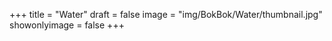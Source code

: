+++
title = "Water"
draft = false
image = "img/BokBok/Water/thumbnail.jpg"
showonlyimage = false
+++

<!--more-->

